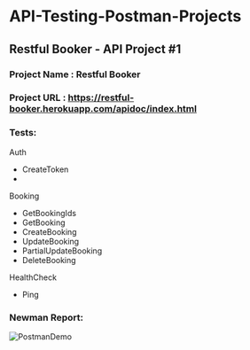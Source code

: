 # API-Testing-Postman-Projects
## Restful Booker - API Project #1
### Project Name : Restful Booker
### Project URL : https://restful-booker.herokuapp.com/apidoc/index.html
### Tests:
Auth

- CreateToken
- 
Booking

- GetBookingIds
- GetBooking
- CreateBooking
- UpdateBooking
- PartialUpdateBooking
- DeleteBooking

HealthCheck
- Ping

### Newman Report: 
![PostmanDemo](https://github.com/femifoly/API-Testing-Postman-Project/assets/120579796/9e3a87e1-d2ae-48ce-b15a-73a2530e5eb6)



